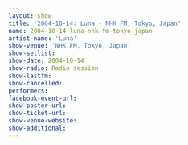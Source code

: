 ```yaml
---
layout: show
title: '2004-10-14: Luna - NHK FM, Tokyo, Japan'
name: 2004-10-14-luna-nhk-fm-tokyo-japan
artist-name: 'Luna'
show-venue: 'NHK FM, Tokyo, Japan'
show-setlist: 
show-date: 2004-10-14
show-radio: Radio session
show-lastfm: 
show-cancelled: 
performers: 
facebook-event-url: 
show-poster-url: 
show-ticket-url: 
show-venue-website: 
show-additional: 
---
```


